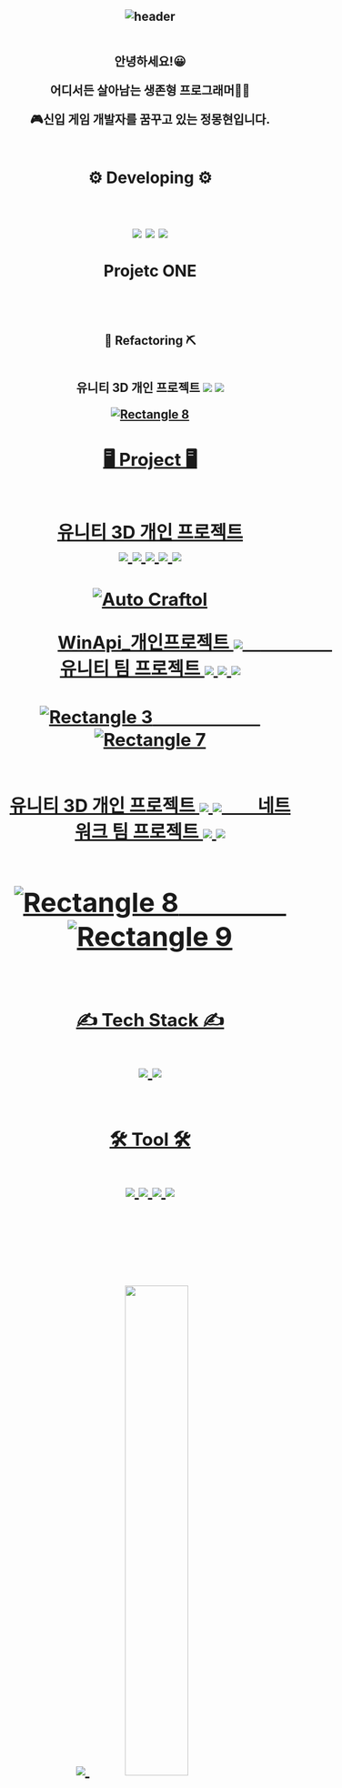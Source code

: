 <h2 align="center">

  ![header](https://capsule-render.vercel.app/api?type=rect&color=000000&height=150&section=header&text=Welcom%20to%20MONGNOM%20GitHub👋&fontColor=ffffff&fontSize=40&animation=fadeIn&fontAlignY=55)
<br/> <br/> <br/>
안녕하세요!😀   

어디서든 살아남는 생존형 프로그래머👨‍💻 

🎮신입 게임 개발자를 꿈꾸고 있는 정몽현입니다.
<br/><br/>

</h>

<h1 align="center">
  
⚙ Developing ⚙ <br/><br/>

<img src="https://img.shields.io/badge/unity-222222?style=flat-square&logo=unity&logoColor=white"/>   <img src="https://img.shields.io/badge/csharp-512BD4?style=flat-square&logo=csharp&logoColor=white" />       <img src="https://img.shields.io/badge/Android-34A853?style=flat-square&logo=android&logoColor=white" /><br/><br/>
Projetc ONE 

<br/>


<h2 align="center">

🔨 Refactoring ⛏ <br/><br/>

유니티 3D 개인 프로젝트 <img src="https://img.shields.io/badge/unity-222222?style=flat-square&logo=unity&logoColor=white"/>   <img src="https://img.shields.io/badge/csharp-512BD4?style=flat-square&logo=csharp&logoColor=white" />

<a href="https://github.com/MONGNOM/Unity3DProject">![Rectangle 8](https://github.com/MONGNOM/MONGNOM/assets/115628239/040a7cac-c9e0-4bb2-8895-695f7ebced3f)
<h2 align="center">

 🖥 Project 🖥 <br/><br/>
</h>

<div align="center">

유니티 3D 개인 프로젝트<br/> <img src="https://img.shields.io/badge/unity-222222?style=flat-square&logo=unity&logoColor=white"/>   <img src="https://img.shields.io/badge/csharp-512BD4?style=flat-square&logo=csharp&logoColor=white" />      <img src="https://img.shields.io/badge/Android-34A853?style=flat-square&logo=android&logoColor=white" />     <img src="https://img.shields.io/badge/googleadmob-EA4335?style=flat-square&logo=googleadmob&logoColor=white" />     <img src="https://img.shields.io/badge/Microsoft Excel-217346?style=flat-square&logo=microsoftexcel&logoColor=white" /><br/>
<a href="https://github.com/MONGNOM/Project-GN"><br/>![Auto Craftol](https://github.com/MONGNOM/MONGNOM/assets/115628239/97985970-c47c-41d3-b403-19741c368153)

 WinApi_개인프로젝트 <img src="https://img.shields.io/badge/cplusplus-00599C?style=flat-square&logo=cplusplus&logoColor=white"/>　　　　　유니티 팀 프로젝트 <img src="https://img.shields.io/badge/unity-222222?style=flat-square&logo=unity&logoColor=white"/>   <img src="https://img.shields.io/badge/csharp-512BD4?style=flat-square&logo=csharp&logoColor=white" />       <img src="https://img.shields.io/badge/Android-34A853?style=flat-square&logo=android&logoColor=white" /><br/><br/>
<a href="https://github.com/MONGNOM/WinAPI2D_Kirby">![Rectangle 3](https://github.com/MONGNOM/MONGNOM/assets/115628239/4602de68-86e2-4355-bc1a-c2cc7bc58e4a)　　　　　　
<a href="https://github.com/MONGNOM/Enjoy_RPG">![Rectangle 7](https://github.com/MONGNOM/MONGNOM/assets/115628239/5a0c0000-0f74-4a01-9cd4-87774a6b33de)<br/><br/>

유니티 3D 개인 프로젝트 <img src="https://img.shields.io/badge/unity-222222?style=flat-square&logo=unity&logoColor=white"/>   <img src="https://img.shields.io/badge/csharp-512BD4?style=flat-square&logo=csharp&logoColor=white" />　　네트워크 팀 프로젝트 <img src="https://img.shields.io/badge/unity-222222?style=flat-square&logo=unity&logoColor=white"/>   <img src="https://img.shields.io/badge/csharp-512BD4?style=flat-square&logo=csharp&logoColor=white" /> <br/>

<a href="https://github.com/MONGNOM/Unity3DProject">![Rectangle 8](https://github.com/MONGNOM/MONGNOM/assets/115628239/040a7cac-c9e0-4bb2-8895-695f7ebced3f)　　　　
<a href="https://github.com/MONGNOM/NetworkProject">![Rectangle 9](https://github.com/MONGNOM/MONGNOM/assets/115628239/19ab6d48-eb2b-4afc-8c9b-6f5951a91d56)<br/><br/>
-----------

✍ Tech Stack ✍<br/><br/>
<img src="https://img.shields.io/badge/cplusplus-00599C?style=flat-square&logo=cplusplus&logoColor=white"/> <img src="https://img.shields.io/badge/csharp-512BD4?style=flat-square&logo=csharp&logoColor=white" />
<br/> <br/> <br/>
 🛠 Tool 🛠<br/><br/>
<img src="https://img.shields.io/badge/visualstudio-5C2D91?style=flat-square&logo=visualstudio&logoColor=white"/>  <img src="https://img.shields.io/badge/unity-222222?style=flat-square&logo=unity&logoColor=white"/>  <img src="https://img.shields.io/badge/github-181717?style=flat-square&logo=github&logoColor=white"/>  <img src="https://img.shields.io/badge/figma-F24E1E?style=flat-square&logo=figma&logoColor=white"/>

<br/> <br/> <br/>
<a href="s">
  <img src="https://github-readme-stats.vercel.app/api/top-langs/?username=MONGNOM&exclude_repo=dkssud8150.github.io&layout=compact&theme=tokyonight" />
</a>
<a href="s">
  <img src="https://github-readme-stats.vercel.app/api?username=MONGNOM&theme=tokyonight&show_icons=true" width="47%" />
</a>
<!--

**MONGNOM/MONGNOM** is a ✨ _special_ ✨ repository because its `README.md` (this file) appears on your GitHub profile.

Here are some ideas to get you started:

- 🔭 I’m currently working on ...
- 🌱 I’m currently learning ...
- 👯 I’m looking to collaborate on ...
- 🤔 I’m looking for help with ...
- 💬 Ask me about ...
- 📫 How to reach me: ...
- 😄 Pronouns: ...
- ⚡ Fun fact: ...
-->
